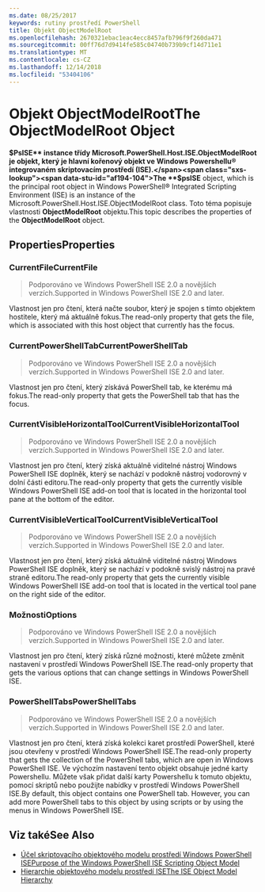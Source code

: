 ```yaml
---
ms.date: 08/25/2017
keywords: rutiny prostředí PowerShell
title: Objekt ObjectModelRoot
ms.openlocfilehash: 2670321ebac1eac4ecc8457afb796f9f260da471
ms.sourcegitcommit: 00ff76d7d9414fe585c04740b739b9cf14d711e1
ms.translationtype: MT
ms.contentlocale: cs-CZ
ms.lasthandoff: 12/14/2018
ms.locfileid: "53404106"
---
```

# <a name="the-objectmodelroot-object"></a><span data-ttu-id="af194-103">Objekt ObjectModelRoot</span><span class="sxs-lookup"><span data-stu-id="af194-103">The ObjectModelRoot Object</span></span>

<span data-ttu-id="af194-104">**$PsISE** instance třídy Microsoft.PowerShell.Host.ISE.ObjectModelRoot je objekt, který je hlavní kořenový objekt ve Windows Powershellu® integrovaném skriptovacím prostředí (ISE).</span><span class="sxs-lookup"><span data-stu-id="af194-104">The **$psISE** object, which is the principal root object in Windows PowerShell® Integrated Scripting Environment (ISE) is an instance of the Microsoft.PowerShell.Host.ISE.ObjectModelRoot class.</span></span>
<span data-ttu-id="af194-105">Toto téma popisuje vlastnosti **ObjectModelRoot** objektu.</span><span class="sxs-lookup"><span data-stu-id="af194-105">This topic describes the properties of the **ObjectModelRoot** object.</span></span>

## <a name="properties"></a><span data-ttu-id="af194-106">Properties</span><span class="sxs-lookup"><span data-stu-id="af194-106">Properties</span></span>

### <a name="currentfile"></a><span data-ttu-id="af194-107">CurrentFile</span><span class="sxs-lookup"><span data-stu-id="af194-107">CurrentFile</span></span>

> <span data-ttu-id="af194-108">Podporováno ve Windows PowerShell ISE 2.0 a novějších verzích.</span><span class="sxs-lookup"><span data-stu-id="af194-108">Supported in Windows PowerShell ISE 2.0 and later.</span></span>

<span data-ttu-id="af194-109">Vlastnost jen pro čtení, která načte soubor, který je spojen s tímto objektem hostitele, který má aktuálně fokus.</span><span class="sxs-lookup"><span data-stu-id="af194-109">The read-only property that gets the file, which is associated with this host object that currently has the focus.</span></span>

### <a name="currentpowershelltab"></a><span data-ttu-id="af194-110">CurrentPowerShellTab</span><span class="sxs-lookup"><span data-stu-id="af194-110">CurrentPowerShellTab</span></span>

> <span data-ttu-id="af194-111">Podporováno ve Windows PowerShell ISE 2.0 a novějších verzích.</span><span class="sxs-lookup"><span data-stu-id="af194-111">Supported in Windows PowerShell ISE 2.0 and later.</span></span>

<span data-ttu-id="af194-112">Vlastnost jen pro čtení, který získává PowerShell tab, ke kterému má fokus.</span><span class="sxs-lookup"><span data-stu-id="af194-112">The read-only property that gets the PowerShell tab that has the focus.</span></span>

### <a name="currentvisiblehorizontaltool"></a><span data-ttu-id="af194-113">CurrentVisibleHorizontalTool</span><span class="sxs-lookup"><span data-stu-id="af194-113">CurrentVisibleHorizontalTool</span></span>

> <span data-ttu-id="af194-114">Podporováno ve Windows PowerShell ISE 2.0 a novějších verzích.</span><span class="sxs-lookup"><span data-stu-id="af194-114">Supported in Windows PowerShell ISE 2.0 and later.</span></span>

<span data-ttu-id="af194-115">Vlastnost jen pro čtení, který získá aktuálně viditelné nástroj Windows PowerShell ISE doplněk, který se nachází v podokně nástroj vodorovný v dolní části editoru.</span><span class="sxs-lookup"><span data-stu-id="af194-115">The read-only property that gets the currently visible Windows PowerShell ISE add-on tool that is located in the horizontal tool pane at the bottom of the editor.</span></span>

### <a name="currentvisibleverticaltool"></a><span data-ttu-id="af194-116">CurrentVisibleVerticalTool</span><span class="sxs-lookup"><span data-stu-id="af194-116">CurrentVisibleVerticalTool</span></span>

> <span data-ttu-id="af194-117">Podporováno ve Windows PowerShell ISE 2.0 a novějších verzích.</span><span class="sxs-lookup"><span data-stu-id="af194-117">Supported in Windows PowerShell ISE 2.0 and later.</span></span>

<span data-ttu-id="af194-118">Vlastnost jen pro čtení, který získá aktuálně viditelné nástroj Windows PowerShell ISE doplněk, který se nachází v podokně svislý nástroj na pravé straně editoru.</span><span class="sxs-lookup"><span data-stu-id="af194-118">The read-only property that gets the currently visible Windows PowerShell ISE add-on tool that is located in the vertical tool pane on the right side of the editor.</span></span>

### <a name="options"></a><span data-ttu-id="af194-119">Možnosti</span><span class="sxs-lookup"><span data-stu-id="af194-119">Options</span></span>

> <span data-ttu-id="af194-120">Podporováno ve Windows PowerShell ISE 2.0 a novějších verzích.</span><span class="sxs-lookup"><span data-stu-id="af194-120">Supported in Windows PowerShell ISE 2.0 and later.</span></span>

<span data-ttu-id="af194-121">Vlastnost jen pro čtení, který získá různé možnosti, které můžete změnit nastavení v prostředí Windows PowerShell ISE.</span><span class="sxs-lookup"><span data-stu-id="af194-121">The read-only property that gets the various options that can change settings in Windows PowerShell ISE.</span></span>

### <a name="powershelltabs"></a><span data-ttu-id="af194-122">PowerShellTabs</span><span class="sxs-lookup"><span data-stu-id="af194-122">PowerShellTabs</span></span>

> <span data-ttu-id="af194-123">Podporováno ve Windows PowerShell ISE 2.0 a novějších verzích.</span><span class="sxs-lookup"><span data-stu-id="af194-123">Supported in Windows PowerShell ISE 2.0 and later.</span></span>

<span data-ttu-id="af194-124">Vlastnost jen pro čtení, která získá kolekci karet prostředí PowerShell, které jsou otevřeny v prostředí Windows PowerShell ISE.</span><span class="sxs-lookup"><span data-stu-id="af194-124">The read-only property that gets the collection of the PowerShell tabs, which are open in Windows PowerShell ISE.</span></span> <span data-ttu-id="af194-125">Ve výchozím nastavení tento objekt obsahuje jedné karty Powershellu. Můžete však přidat další karty Powershellu k tomuto objektu, pomocí skriptů nebo použijte nabídky v prostředí Windows PowerShell ISE.</span><span class="sxs-lookup"><span data-stu-id="af194-125">By default, this object contains one PowerShell tab. However, you can add more PowerShell tabs to this object by using scripts or by using the menus in Windows PowerShell ISE.</span></span>

## <a name="see-also"></a><span data-ttu-id="af194-126">Viz také</span><span class="sxs-lookup"><span data-stu-id="af194-126">See Also</span></span>

- [<span data-ttu-id="af194-127">Účel skriptovacího objektového modelu prostředí Windows PowerShell ISE</span><span class="sxs-lookup"><span data-stu-id="af194-127">Purpose of the Windows PowerShell ISE Scripting Object Model</span></span>](Purpose-of-the-Windows-PowerShell-ISE-Scripting-Object-Model.md)
- [<span data-ttu-id="af194-128">Hierarchie objektového modelu prostředí ISE</span><span class="sxs-lookup"><span data-stu-id="af194-128">The ISE Object Model Hierarchy</span></span>](The-ISE-Object-Model-Hierarchy.md)